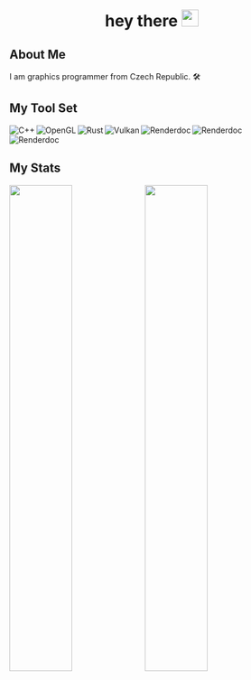 <div id="header" align="center">
  <h1>
    hey there
    <img src="https://media.giphy.com/media/hvRJCLFzcasrR4ia7z/giphy.gif" width="30px"/>
  </h1>
</div>

## About Me
I am graphics programmer from Czech Republic. :hammer_and_wrench:
<br>

<div id="header">
<h2> My Tool Set </h2>

<img align="left" alt="C++" src="https://img.shields.io/badge/c++-black.svg?style=for-the-badge&logo=c%2B%2B&logoColor=white" />

<img align="left" alt="OpenGL" src="https://img.shields.io/badge/OpenGL-black.svg?style=for-the-badge&logo=opengl" />

<img align="left" alt="Rust" src="https://img.shields.io/badge/Rust-black?style=for-the-badge&logo=rust&logoColor=#E57324" />

<img align="left" alt="Vulkan" src="https://img.shields.io/badge/Vulkan-black?style=for-the-badge&logo=Vulkan&logoColor=#AC162C" />

<img align="left" alt="Renderdoc" src="https://img.shields.io/badge/Renderdoc-black?style=for-the-badge&logo=renderdoc&logoColor=#AC162C" />

<img align="left" alt="Renderdoc" src="https://img.shields.io/badge/CMake-black?style=for-the-badge&logo=Cmake&logoColor=#AC162C" />
 
<img align="left" alt="Renderdoc" src="https://img.shields.io/badge/GIT-black?style=for-the-badge&logo=Git&logoColor=#AC162C" />

</div>

<br>
<br>
  
<div align="left">
  <h2> My Stats </h2>
  <img align="left" width="47%" src="https://github-readme-stats.vercel.app/api?username=lukasino1214&show_icons=true&theme=radical" />

  <img align="left" width="47%" src="https://github-readme-stats.vercel.app/api/top-langs/?username=lukasino1214&layout=compact" />
</div>

<!--# Hi there, I am Lukas 👋

<img align="left" width="47%" src="https://github-readme-stats.vercel.app/api?username=lukasino1214&show_icons=true&theme=radical" />

<img align="left" width="47%" src="https://github-readme-stats.vercel.app/api/top-langs/?username=lukasino1214&layout=compact" />

<img align="left" alt="C++" src="https://img.shields.io/badge/c++-%2300599C.svg?style=for-the-badge&logo=c%2B%2B&logoColor=white" />

<img align="left" alt="OpenGL" src="https://img.shields.io/badge/OpenGL-%23FFFFFF.svg?style=for-the-badge&logo=opengl" />

<img align="left" alt="Rust" src="https://img.shields.io/badge/Rust-black?style=for-the-badge&logo=rust&logoColor=#E57324" />

<img align="left" alt="Vulkan" src="https://img.shields.io/badge/Vulkan-black?style=for-the-badge&logo=Vulkan&logoColor=#AC162C" />
-->


<!--
**lukasino1214/lukasino1214** is a ✨ _special_ ✨ repository because its `README.md` (this file) appears on your GitHub profile.

Here are some ideas to get you started:

- 🔭 I’m currently working on ...
- 🌱 I’m currently learning ...
- 👯 I’m looking to collaborate on ...
- 🤔 I’m looking for help with ...
- 💬 Ask me about ...
- 📫 How to reach me: ...
- 😄 Pronouns: ...
- ⚡ Fun fact: ...
-->
